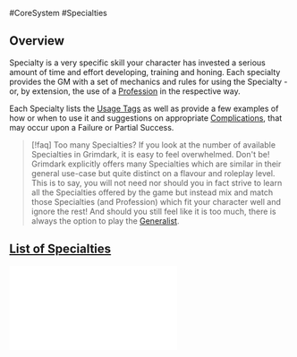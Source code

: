 #CoreSystem #Specialties
## Overview
Specialty is a very specific skill your character has invested a serious amount of time and effort developing, training and honing. Each specialty provides the GM with a set of mechanics and rules for using the Specialty - or, by extension, the use of a [Profession](SkillSystem/Profession.md) in the respective way.

Each Specialty lists the [Usage Tags](</SkillSystem/Usage Tag.md>) as well as provide a few examples of how or when to use it and suggestions on appropriate [Complications](</SkillSystem/Complications.md>), that may occur upon a Failure or Partial Success.


>[!faq] Too many Specialties?
>If you look at the number of available Specialties in Grimdark, it is easy to feel overwhelmed. Don't be! Grimdark explicitly offers many Specialties which are similar in their general use-case but quite distinct on a flavour and roleplay level. 
>This is to say, you will not need nor should you in fact strive to learn all the Specialties offered by the game but instead mix and match those Specialties (and Profession) which fit your character well and ignore the rest!
>And should you still feel like it is too much, there is always the option to play the [Generalist](</SkillSystem/Generalist%20Playstyle.md>).

## [List of Specialties](</SkillSystem/Specialties/List%20of%20Specialties.md.md>)
![SkillSystem/Specialties/List of Specialties](</SkillSystem/Specialties/List%20of%20Specialties.md>)